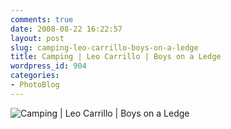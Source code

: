```yaml
---
comments: true
date: 2008-08-22 16:22:57
layout: post
slug: camping-leo-carrillo-boys-on-a-ledge
title: Camping | Leo Carrillo | Boys on a Ledge
wordpress_id: 904
categories:
- PhotoBlog
---
```


![Camping | Leo Carrillo | Boys on a Ledge](http://ryanfitzer.com/main/wp-content/uploads/2008/08/camping-lc-boys-on-ledge.jpg)
